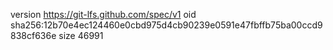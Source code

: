 version https://git-lfs.github.com/spec/v1
oid sha256:12b70e4ec124460e0cbd975d4cb90239e0591e47fbffb75ba00ccd9838cf636e
size 46991
